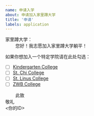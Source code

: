 ```yaml
---
name: 申请入学
about: 申请加入家里蹲大学
title: '申请'
labels: application
---
```


家里蹲大学：  
&nbsp;&nbsp;&nbsp;&nbsp;&nbsp;&nbsp;&nbsp;&nbsp;您好！我志愿加入家里蹲大学躺平！


如果你想加入一个特定学院请在此处勾选：

- [ ] [Kindergarten College](https://github.com/orgs/HMUniversity/teams/kindergarten-college)
- [ ] [St. Chi College](https://github.com/orgs/HMUniversity/teams/st-chi-college)
- [ ] [St. Linus College](https://github.com/orgs/HMUniversity/teams/st-linus-college)
- [ ] [ZWB College](https://github.com/orgs/HMUniversity/teams/zwb-college)

&nbsp;&nbsp;&nbsp;&nbsp;&nbsp;&nbsp;&nbsp;&nbsp;此致  
敬礼  
<你的ID>
